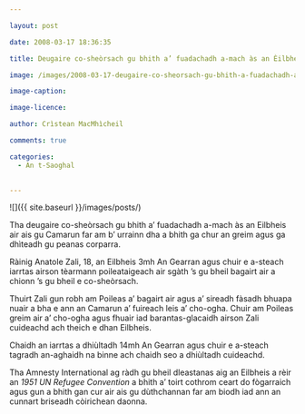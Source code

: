 ```yaml
---

layout: post

date: 2008-03-17 18:36:35

title: Deugaire co-sheòrsach gu bhith a’ fuadachadh a-mach às an Èilbheis air ais gu Camarun

image: /images/2008-03-17-deugaire-co-sheorsach-gu-bhith-a-fuadachadh-a-mach-as-an-eilbheis-air-ais-gu-camarun.webp

image-caption:

image-licence:

author: Crìstean MacMhìcheil

comments: true

categories:
  - An t-Saoghal
  

---
```


![]({{ site.baseurl }}/images/posts/)

Tha deugaire co-sheòrsach gu bhith a’ fuadachadh a-mach às an Eilbheis air ais gu Camarun far am b’ urrainn dha a bhith ga chur an greim agus ga dhìteadh gu peanas corparra.

<!--more-->

Ràinig Anatole Zali, 18, an Eilbheis 3mh An Gearran agus chuir e a-steach iarrtas airson tèarmann poileataigeach air sgàth ’s gu bheil bagairt air a chionn ’s gu bheil e co-sheòrsach.

Thuirt Zali gun robh am Poileas a’ bagairt air agus a’ sireadh fàsadh bhuapa nuair a bha e ann an Camarun a’ fuireach leis a’ cho-ogha. Chuir am Poileas greim air a’ cho-ogha agus fhuair iad barantas-glacaidh airson Zali cuideachd ach theich e dhan Eilbheis.

Chaidh an iarrtas a dhiùltadh 14mh An Gearran agus chuir e a-steach tagradh an-aghaidh na binne ach chaidh seo a dhiùltadh cuideachd.

Tha Amnesty International ag ràdh gu bheil dleastanas aig an Eilbheis a rèir an _1951 UN Refugee Convention_ a bhith a’ toirt cothrom ceart do fògarraich agus gun a bhith gan cur air ais gu dùthchannan far am biodh iad ann an cunnart briseadh còirichean daonna.

